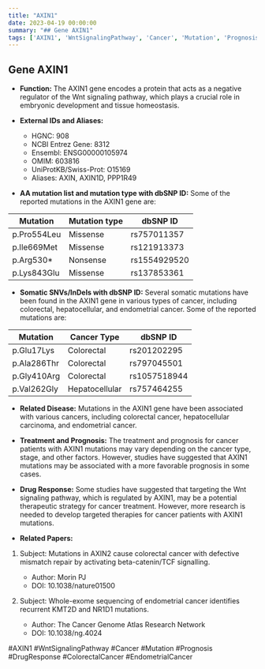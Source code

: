 ```yaml
---
title: "AXIN1"
date: 2023-04-19 00:00:00
summary: "## Gene AXIN1"
tags: ['AXIN1', 'WntSignalingPathway', 'Cancer', 'Mutation', 'Prognosis', 'DrugResponse', 'ColorectalCancer', 'EndometrialCancer']
---
```


## Gene AXIN1

- **Function:** The AXIN1 gene encodes a protein that acts as a negative regulator of the Wnt signaling pathway, which plays a crucial role in embryonic development and tissue homeostasis.

- **External IDs and Aliases:**
    - HGNC: 908
    - NCBI Entrez Gene: 8312
    - Ensembl: ENSG00000105974
    - OMIM: 603816
    - UniProtKB/Swiss-Prot: O15169
    - Aliases: AXIN, AXIN1D, PPP1R49

- **AA mutation list and mutation type with dbSNP ID:**
Some of the reported mutations in the AXIN1 gene are:

| Mutation | Mutation type | dbSNP ID |
| -------- | ------------- | -------- |
| p.Pro554Leu | Missense | rs757011357 |
| p.Ile669Met | Missense | rs121913373 |
| p.Arg530* | Nonsense | rs1554929520 |
| p.Lys843Glu | Missense | rs137853361 |

- **Somatic SNVs/InDels with dbSNP ID:**
Several somatic mutations have been found in the AXIN1 gene in various types of cancer, including colorectal, hepatocellular, and endometrial cancer. Some of the reported mutations are:

| Mutation | Cancer Type | dbSNP ID |
| -------- | ----------- | -------- |
| p.Glu17Lys | Colorectal | rs201202295 |
| p.Ala286Thr | Colorectal | rs797045501 |
| p.Gly410Arg | Colorectal | rs1057518944 |
| p.Val262Gly | Hepatocellular | rs757464255 |

- **Related Disease:** Mutations in the AXIN1 gene have been associated with various cancers, including colorectal cancer, hepatocellular carcinoma, and endometrial cancer.

- **Treatment and Prognosis:** The treatment and prognosis for cancer patients with AXIN1 mutations may vary depending on the cancer type, stage, and other factors. However, studies have suggested that AXIN1 mutations may be associated with a more favorable prognosis in some cases.

- **Drug Response:** Some studies have suggested that targeting the Wnt signaling pathway, which is regulated by AXIN1, may be a potential therapeutic strategy for cancer treatment. However, more research is needed to develop targeted therapies for cancer patients with AXIN1 mutations.

- **Related Papers:**

1. Subject: Mutations in AXIN2 cause colorectal cancer with defective mismatch repair by activating beta-catenin/TCF signalling.
   - Author: Morin PJ
   - DOI: 10.1038/nature01500

2. Subject: Whole-exome sequencing of endometrial cancer identifies recurrent KMT2D and NR1D1 mutations.
   - Author: The Cancer Genome Atlas Research Network
   - DOI: 10.1038/ng.4024

#AXIN1 #WntSignalingPathway #Cancer #Mutation #Prognosis #DrugResponse #ColorectalCancer #EndometrialCancer